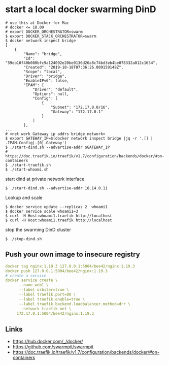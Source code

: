 # start a local docker swarming DinD


```shell
# use this at Docker for Mac
# docker <= 18.09
# export DOCKER_ORCHESTRATOR=swarm
$ export DOCKER_STACK_ORCHESTRATOR=swarm
$ docker network inspect bridge
[
    {
        "Name": "bridge",
        "Id": "59eb10f40b080bfc9a124092e20be0136d26a8c74bd3eb4be078332a012c1634",
        "Created": "2019-10-18T07:36:26.009159148Z",
        "Scope": "local",
        "Driver": "bridge",
        "EnableIPv6": false,
        "IPAM": {
            "Driver": "default",
            "Options": null,
            "Config": [
                {
                    "Subnet": "172.17.0.0/16",
                    "Gateway": "172.17.0.1"
                }
            ]
        },
...
# <net work Gateway ip addrs bridge network>
$ export GATEWAY_IP=$(docker network inspect bridge |jq -r '.[] | .IPAM.Config|.[0].Gateway')
$ ./start-dind.sh --advertise-addr $GATEWAY_IP
# https://doc.traefik.io/traefik/v1.7/configuration/backends/docker/#on-containers
$ ./start-traefik.sh
$ ./start-whoami.sh
```

start dind at private network interface

```shell
$ ./start-dind.sh --advertise-addr 10.14.0.11
```

Lookup and scale

```shell
$ docker service update --replicas 2  whoami1
$ docker service scale whoami1=3
$ curl -H Host:whoami1.traefik http://localhost
$ curl -H Host:whoami1.traefik http://localhost
```

stop the swarming DinD cluster

```
$ ./stop-dind.sh
```

## Push your own image to insecure registry

```yaml
docker tag nginx:1.19.3 127.0.0.1:5004/bee42/nginx:1.19.3
docker push 127.0.0.1:5004/bee42/nginx:1.19.3
# create a service
docker service create \
      --name web1 \
      --label orbiter=true \
      --label traefik.port=80 \
      --label traefik.enable=true \
      --label traefik.backend.loadbalancer.method=drr \
      --network traefik-net \
     172.17.0.1:5004/bee42/nginx:1.19.3

```

## Links

* https://hub.docker.com/_/docker/
* https://github.com/swarmpit/swarmpit
* https://doc.traefik.io/traefik/v1.7/configuration/backends/docker/#on-containers